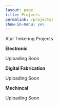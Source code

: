 ```yaml
---
layout: page
title: Projects
permalink: /projects/
show-in-menu: yes
---
```


Atal Tinkering Projects

**Electronic**

Uploading Soon


**Digital Fabrication**

Uploading Soon


**Mechincal**

Uploading Soon



